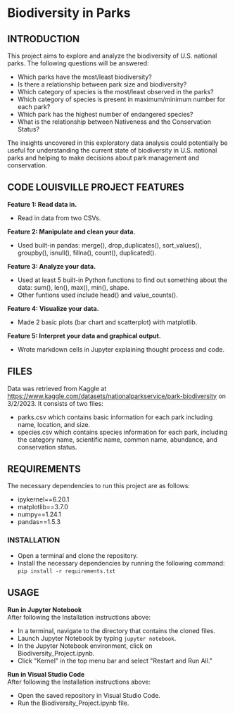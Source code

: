 # Biodiversity in Parks
## INTRODUCTION
This project aims to explore and analyze the biodiversity of U.S. national parks. The following questions will be answered:

-	Which parks have the most/least biodiversity?
-	Is there a relationship between park size and biodiversity?
-	Which category of species is the most/least observed in the parks?
-	Which category of species is present in maximum/minimum number for each park?
-	Which park has the highest number of endangered species?
-	What is the relationship between Nativeness and the Conservation Status?

The insights uncovered in this exploratory data analysis could potentially be useful for understanding the current state of biodiversity in U.S. national parks and helping to make decisions about park management and conservation.

## CODE LOUISVILLE PROJECT FEATURES
**Feature 1: Read data in.**
- Read in data from two CSVs.

**Feature 2: Manipulate and clean your data.**
- Used built-in pandas: merge(), drop_duplicates(), sort_values(), groupby(), isnull(), fillna(), count(), duplicated().

**Feature 3: Analyze your data.**
- Used at least 5 built-in Python functions to find out something about the data: sum(), len(), max(), min(), shape.
- Other funtions used include head() and value_counts().

**Feature 4: Visualize your data.**
- Made 2 basic plots (bar chart and scatterplot) with matplotlib.

**Feature 5: Interpret your data and graphical output.**
- Wrote markdown cells in Jupyter explaining thought process and code.

## FILES
Data was retrieved from Kaggle at https://www.kaggle.com/datasets/nationalparkservice/park-biodiversity on 3/2/2023. It consists of two files:
- parks.csv which contains basic information for each park including name, location, and size.
- species.csv which contains species information for each park, including the category name, scientific name, common name, abundance, and conservation status.

## REQUIREMENTS
The necessary dependencies to run this project are as follows:
- ipykernel==6.20.1
- matplotlib==3.7.0
- numpy==1.24.1
- pandas==1.5.3

### INSTALLATION
- Open a terminal and clone the repository. 
- Install the necessary dependencies by running the following command: ```pip install -r requirements.txt```

## USAGE
**Run in Jupyter Notebook**  
After following the Installation instructions above:
- In a terminal, navigate to the directory that contains the cloned files.
- Launch Jupyter Notebook by typing ```jupyter notebook```.
- In the Jupyter Notebook environment, click on Biodiversity_Project.ipynb.
- Click "Kernel" in the top menu bar and select "Restart and Run All."

**Run in Visual Studio Code**  
After following the Installation instructions above:
- Open the saved repository in Visual Studio Code.
- Run the Biodiversity_Project.ipynb file.


